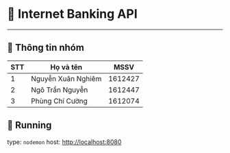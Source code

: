 # :memo: Internet Banking API
---

## :loudspeaker: Thông tin nhóm


| STT      | Họ và tên              | MSSV    |
| -------- | -----------------------|-------- |
| 1        | Nguyễn Xuân Nghiêm     | 1612427 |
| 2        | Ngô Trần Nguyễn        | 1612447 |
| 3        | Phùng Chí Cường        | 1612074 |

## :rocket:  Running

type: `nodemon`
host: [http://localhost:8080](http://localhost:8080)